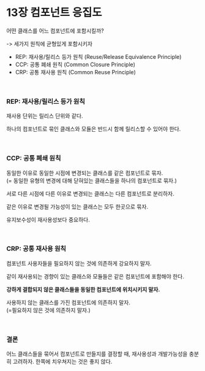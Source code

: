 # 13장 컴포넌트 응집도

어떤 클래스를 어느 컴포넌트에 포함시킬까?

-> 세가지 원칙에 균형있게 포함시키자
- REP: 재사용/릴리스 등가 원칙 (Reuse/Release Equivalence Principle)
- CCP: 공통 폐쇄 원칙 (Common Closure Principle)
- CRP: 공통 재사용 원칙 (Common Reuse Principle)

</br>

### REP: 재사용/릴리스 등가 원칙

재사용 단위는 릴리스 단위와 같다.

하나의 컴포넌트로 묶인 클래스와 모듈은 반드시 함께 릴리스할 수 있어야 한다.

</br>

### CCP: 공통 폐쇄 원칙

동일한 이유로 동일한 시점에 변경되는 클래스를 같은 컴포넌트로 묶자.</br>
(= 동일한 유형의 변경에 대해 닫혀있는 클래스들을 하나의 컴포넌트로 묶자.)

서로 다른 시점에 다른 이유로 변경되는 클래스는 다른 컴포넌트로 분리하자.

같은 이유로 변경될 가능성이 있는 클래스는 모두 한곳으로 묶자.

유지보수성이 재사용성보다 중요하다. 

</br>

### CRP: 공통 재사용 원칙

컴포넌트 사용자들을 필요하지 않는 것에 의존하게 강요하지 말자.

같이 재사용되는 경향이 있는 클래스와 모듈들은 같은 컴포넌트에 포함해야 한다.

**강하게 결합되지 않은 클래스들을 동일한 컴포넌트에 위치시키지 말자.**

사용하지 않는 클래스를 가진 컴포넌트에 의존하지 말자. </br>
(=필요하지 않은 것에 의존하지 말자.)

</br>

### 결론
어느 클래스들을 묶어서 컴포넌트로 만들지를 결정할 때, 재사용성과 개발가능성을 충분히 고려하자. 한쪽에 치우쳐지는 것은 좋지 않다.